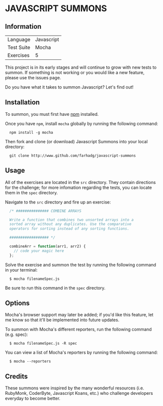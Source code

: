 JAVASCRIPT SUMMONS 
==================

## Information

<table>
<tr> 
<td>Language</td><td>Javascript</td>
</tr>
<tr>
<td>Test Suite</td>
<td>Mocha</td>
</tr>
<tr>
<td>Exercises</td>
<td>5</td>
</tr>
</table>

This project is in its early stages and will continue to grow with new tests to summon. If something is not working or you would like a new feature, please use the issues page.

Do you have what it takes to summon Javascript? Let's find out!

## Installation

To summon, you must first have <a href="https://github.com/isaacs/npm">npm</a> installed.

Once you have `npm`, install `mocha` globally by running the following command:

```
  npm install -g mocha
``` 

Then fork and clone (or download) Javascript Summons into your local directory:

```
  git clone http://www.github.com/farhadg/javascript-summons
```

## Usage

All of the exercises are located in the `src` directory. They contain directions for the challenge; for more infomation regarding the tests, you can locate them in the `spec` directory.

Navigate to the `src` directory and fire up an exercise:

```javascript
  /* ############### COMBINE ARRAYS

  Write a function that combines two unsorted arrays into a
  sorted array without any duplicates. Use the comparative
  operators for sorting instead of any sorting functions.

  ################## */

  combineArr = function(arr1, arr2) {
    // code your magic here
  };
```
Solve the exercise and summon the test by running the following command in your terminal:

```
  $ mocha filenameSpec.js
```

Be sure to run this command in the `spec` directory.

## Options

Mocha's browser support may later be added; if you'd like this feature, let me know so that it'll be implemented into future updates.

To summon with Mocha's different reporters, run the following command (e.g. spec):

```
  $ mocha filenameSpec.js -R spec
``` 

You can view a list of Mocha's reporters by running the following command:

```
  $ mocha --reporters
```

## Credits

These summons were inspired by the many wonderful resources (i.e. RubyMonk, CoderByte, Javascript Koans, etc.) who challenge developers everyday to become better.
